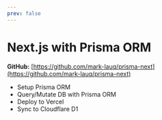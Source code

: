 ```yaml
---
prev: false
---
```


# Next.js with Prisma ORM

**GitHub:** [https://github.com/mark-lauq/prisma-next](https://github.com/mark-lauq/prisma-next)

- Setup Prisma ORM
- Query/Mutate DB with Prisma ORM
- Deploy to Vercel
- Sync to Cloudflare D1
